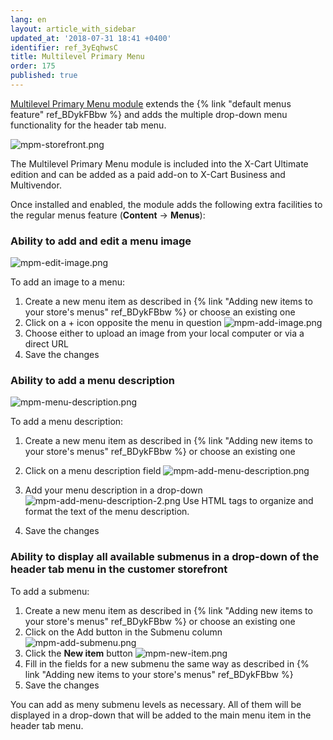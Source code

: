 ```yaml
---
lang: en
layout: article_with_sidebar
updated_at: '2018-07-31 18:41 +0400'
identifier: ref_3yEqhwsC
title: Multilevel Primary Menu
order: 175
published: true
---
```

[Multilevel Primary Menu module](https://market.x-cart.com/addons/multilevel-primary-menu.html "Multilevel Primary Menu") extends the {% link "default menus feature" ref_BDykFBbw %} and adds the multiple drop-down menu functionality for the header tab menu.

![mpm-storefront.png]({{site.baseurl}}/attachments/ref_3yEqhwsC/mpm-storefront.png)

The Multilevel Primary Menu module is included into the X-Cart Ultimate edition and can be added as a paid add-on to X-Cart Business and Multivendor.

Once installed and enabled, the module adds the following extra facilities to the regular menus feature (**Content** -> **Menus**):

### Ability to add and edit a menu image
   ![mpm-edit-image.png]({{site.baseurl}}/attachments/ref_3yEqhwsC/mpm-edit-image.png)
   
   To add an image to a menu:
   1. Create a new menu item as described in {% link "Adding new items to your store's menus" ref_BDykFBbw %} or choose an existing one
   2. Click on a + icon opposite the menu in question
     ![mpm-add-image.png]({{site.baseurl}}/attachments/ref_3yEqhwsC/mpm-add-image.png)
   3. Choose either to upload an image from your local computer or via a direct URL
   4. Save the changes

### Ability to add a menu description
   ![mpm-menu-description.png]({{site.baseurl}}/attachments/ref_3yEqhwsC/mpm-menu-description.png)
   
   To add a menu description:
   1. Create a new menu item as described in {% link "Adding new items to your store's menus" ref_BDykFBbw %} or choose an existing one
   2. Click on a menu description field
     ![mpm-add-menu-description.png]({{site.baseurl}}/attachments/ref_3yEqhwsC/mpm-add-menu-description.png)
   3. Add your menu description in a drop-down 
     ![mpm-add-menu-description-2.png]({{site.baseurl}}/attachments/ref_3yEqhwsC/mpm-add-menu-description-2.png)
     Use HTML tags to organize and format the text of the menu description.
     
   4. Save the changes

### Ability to display all available submenus in a drop-down of the header tab menu in the customer storefront
   
   To add a submenu:
   1. Create a new menu item as described in {% link "Adding new items to your store's menus" ref_BDykFBbw %} or choose an existing one
   2. Click on the Add button in the Submenu column
     ![mpm-add-submenu.png]({{site.baseurl}}/attachments/ref_3yEqhwsC/mpm-add-submenu.png)
   3. Click the **New item** button 
     ![mpm-new-item.png]({{site.baseurl}}/attachments/ref_3yEqhwsC/mpm-new-item.png)
   4. Fill in the fields for a new submenu the same way as described in {% link "Adding new items to your store's menus" ref_BDykFBbw %}
   5. Save the changes
   
   
   You can add as meny submenu levels as necessary. All of them will be displayed in a drop-down that will be added to the main menu item in the header tab menu.
